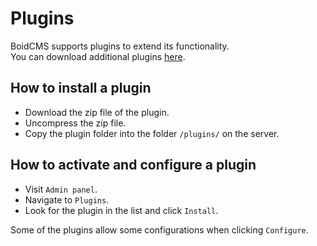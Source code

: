 # Plugins
BoidCMS supports plugins to extend its functionality.     
You can download additional plugins [here](https://github.com/BoidCMS).

## How to install a plugin

- Download the zip file of the plugin.
- Uncompress the zip file.
- Copy the plugin folder into the folder `/plugins/` on the server.

## How to activate and configure a plugin
- Visit `Admin panel`.
- Navigate to `Plugins`.
- Look for the plugin in the list and click `Install`.

Some of the plugins allow some configurations when clicking `Configure`.
